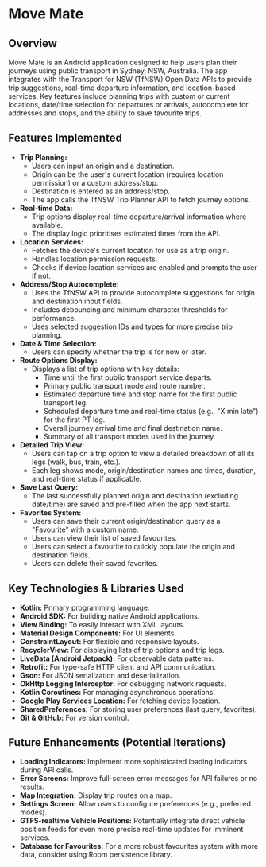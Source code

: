 # Move Mate

## Overview

Move Mate is an Android application designed to help users plan their journeys using public transport in Sydney, NSW, Australia. The app integrates with the Transport for NSW (TfNSW) Open Data APIs to provide trip suggestions, real-time departure information, and location-based services. Key features include planning trips with custom or current locations, date/time selection for departures or arrivals, autocomplete for addresses and stops, and the ability to save favourite trips.

## Features Implemented

* **Trip Planning:**
    * Users can input an origin and a destination.
    * Origin can be the user's current location (requires location permission) or a custom address/stop.
    * Destination is entered as an address/stop.
    * The app calls the TfNSW Trip Planner API to fetch journey options.
* **Real-time Data:**
    * Trip options display real-time departure/arrival information where available.
    * The display logic prioritises estimated times from the API.
* **Location Services:**
    * Fetches the device's current location for use as a trip origin.
    * Handles location permission requests.
    * Checks if device location services are enabled and prompts the user if not.
* **Address/Stop Autocomplete:**
    * Uses the TfNSW API to provide autocomplete suggestions for origin and destination input fields.
    * Includes debouncing and minimum character thresholds for performance.
    * Uses selected suggestion IDs and types for more precise trip planning.
* **Date & Time Selection:**
    * Users can specify whether the trip is for now or later.
* **Route Options Display:**
    * Displays a list of trip options with key details:
        * Time until the first public transport service departs.
        * Primary public transport mode and route number.
        * Estimated departure time and stop name for the first public transport leg.
        * Scheduled departure time and real-time status (e.g., "X min late") for the first PT leg.
        * Overall journey arrival time and final destination name.
        * Summary of all transport modes used in the journey.
* **Detailed Trip View:**
    * Users can tap on a trip option to view a detailed breakdown of all its legs (walk, bus, train, etc.).
    * Each leg shows mode, origin/destination names and times, duration, and real-time status if applicable.
* **Save Last Query:**
    * The last successfully planned origin and destination (excluding date/time) are saved and pre-filled when the app next starts.
* **Favorites System:**
    * Users can save their current origin/destination query as a "Favourite" with a custom name.
    * Users can view their list of saved favourites.
    * Users can select a favourite to quickly populate the origin and destination fields.
    * Users can delete their saved favorites.

## Key Technologies & Libraries Used

* **Kotlin:** Primary programming language.
* **Android SDK:** For building native Android applications.
* **View Binding:** To easily interact with XML layouts.
* **Material Design Components:** For UI elements.
* **ConstraintLayout:** For flexible and responsive layouts.
* **RecyclerView:** For displaying lists of trip options and trip legs.
* **LiveData (Android Jetpack):** For observable data patterns.
* **Retrofit:** For type-safe HTTP client and API communication.
* **Gson:** For JSON serialization and deserialization.
* **OkHttp Logging Interceptor:** For debugging network requests.
* **Kotlin Coroutines:** For managing asynchronous operations.
* **Google Play Services Location:** For fetching device location.
* **SharedPreferences:** For storing user preferences (last query, favorites).
* **Git & GitHub:** For version control.

## Future Enhancements (Potential Iterations)

* **Loading Indicators:** Implement more sophisticated loading indicators during API calls.
* **Error Screens:** Improve full-screen error messages for API failures or no results.
* **Map Integration:** Display trip routes on a map.
* **Settings Screen:** Allow users to configure preferences (e.g., preferred modes).
* **GTFS-realtime Vehicle Positions:** Potentially integrate direct vehicle position feeds for even more precise real-time updates for imminent services.
* **Database for Favourites:** For a more robust favourites system with more data, consider using Room persistence library.


